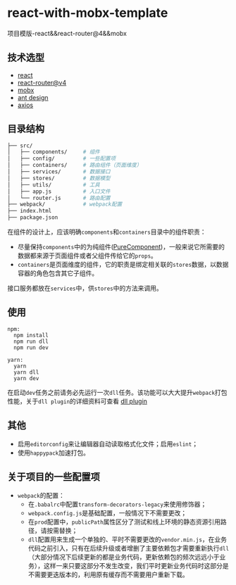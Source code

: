 # react-with-mobx-template
项目模版-react&&react-router@4&&mobx

## 技术选型
- [react](https://github.com/facebook/react)
- [react-router@v4](https://github.com/ReactTraining/react-router)
- [mobx](http://cn.mobx.js.org/)
- [ant design](https://ant.design/index-cn)
- [axios](https://github.com/axios/axios)

## 目录结构
```bash
├── src/
│   ├── components/     # 组件
│   ├── config/         # 一些配置项
│   ├── containers/     # 路由组件（页面维度）
│   ├── services/       # 数据接口
│   ├── stores/         # 数据模型
│   ├── utils/          # 工具
│   ├── app.js          # 入口文件
│   └── router.js       # 路由配置
├── webpack/            # webpack配置
├── index.html
├── package.json
```
在组件的设计上，应该明确`components`和`containers`目录中的组件职责：
- 尽量保持`components`中的为纯组件([PureComponent](https://facebook.github.io/react/docs/react-api.html#react.purecomponent))，一般来说它所需要的数据都来源于页面组件或者父组件传给它的`props`。
- `containers`是页面维度的组件，它的职责是绑定相关联的`stores`数据，以数据容器的角色包含其它子组件。

接口服务都放在`services`中，供`stores`中的方法来调用。

## 使用
```
npm:
  npm install
  npm run dll
  npm run dev
  
yarn:
  yarn
  yarn dll
  yarn dev
```
在启动`dev`任务之前请务必先运行一次`dll`任务。该功能可以大大提升`webpack`打包性能，关于`dll plugin`的详细资料可查看 [dll plugin](https://webpack.js.org/plugins/dll-plugin/)

## 其他
- 启用`editorconfig`来让编辑器自动读取格式化文件；启用`eslint`；
- 使用`happypack`加速打包。

## 关于项目的一些配置项
- `webpack`的配置：
  - 在`.babalrc`中配置`transform-decorators-legacy`来使用修饰器；
  - `webpack.config.js`是基础配置，一般情况下不需要更改；
  - 在`prod`配置中，`publicPath`属性区分了测试和线上环境的静态资源引用路径，请按需替换；
  - `dll`配置用来生成一个单独的、平时不需要更改的`vendor.min.js`，在业务代码之前引入，只有在后续升级或者增删了主要依赖包才需要重新执行`dll`（大部分情况下后续更新的都是业务代码，更新依赖包的频次远远小于业务），这样一来只要这部分不发生改变，我们平时更新业务代码时这部分是不需要更迭版本的，利用原有缓存而不需要用户重新下载。
